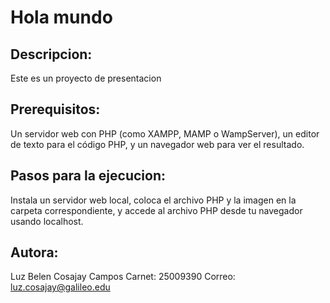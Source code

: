 # Hola mundo

## Descripcion:
Este es un proyecto de presentacion

## Prerequisitos:
Un servidor web con PHP (como XAMPP, MAMP o WampServer), un editor de texto para el código PHP, y un navegador web para ver el resultado.

## Pasos para la ejecucion:
Instala un servidor web local, coloca el archivo PHP y la imagen en la carpeta correspondiente, y accede al archivo PHP desde tu navegador usando localhost.

## Autora: 
 Luz Belen Cosajay Campos 
 Carnet: 25009390
 Correo: luz.cosajay@galileo.edu
